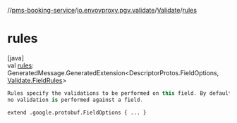 //[pms-booking-service](../../../index.md)/[io.envoyproxy.pgv.validate](../index.md)/[Validate](index.md)/[rules](rules.md)

# rules

[java]\
val [rules](rules.md): GeneratedMessage.GeneratedExtension&lt;DescriptorProtos.FieldOptions, [Validate.FieldRules](-field-rules/index.md)&gt;

```kotlin
Rules specify the validations to be performed on this field. By default,
no validation is performed against a field.

```
`extend .google.protobuf.FieldOptions { ... }`
